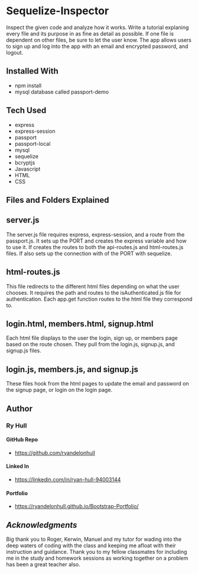 # Sequelize-Inspector

Inspect the given code and analyze how it works. Write a tutorial explaning every file and its purpose in as fine as detail as possible. If one file is dependent on other files, be sure to let the user know. The app allows users to sign up and log into the app with an email and encrypted password, and logout.


## Installed With

- npm install
- mysql database called passport-demo


## Tech Used

- express
- express-session
- passport
- passport-local
- mysql
- sequelize
- bcryptjs
- Javascript
- HTML
- CSS


## Files and Folders Explained

## server.js

The server.js file requires express, express-session, and a route from the passport.js. It sets up the PORT and creates the express variable and how to use it. If creates the routes to both the api-routes.js and html-routes.js files. If also sets up the connection with of the PORT with sequelize.

## html-routes.js

This file redirects to the different html files depending on what the user chooses. It requires the path and routes to the isAuthenticated.js file for authentication. Each app.get function routes to the html file they correspond to. 

## login.html, members.html, signup.html

Each html file displays to the user the login, sign up, or members page based on the route chosen. They pull from the login.js, signup.js, and signup.js files.

## login.js, members.js, and signup.js 

These files hook from the html pages to update the email and password on the signup page, or login on the login page. 










## Author 

### Ry Hull

#### GitHub Repo
 - https://github.com/ryandelonhull
#### Linked In
 - https://linkedin.com/in/ryan-hull-94003144
#### Portfolio
 - https://ryandelonhull.github.io/Bootstrap-Portfolio/



  ## *Acknowledgments*

 Big thank you to Roger, Kerwin, Manuel and my tutor for wading into the deep waters of coding with the class and keeping me afloat with their instruction and guidance. Thank you to my fellow classmates for including me in the study and homework sessions as working together on a problem has been a great teacher also.
